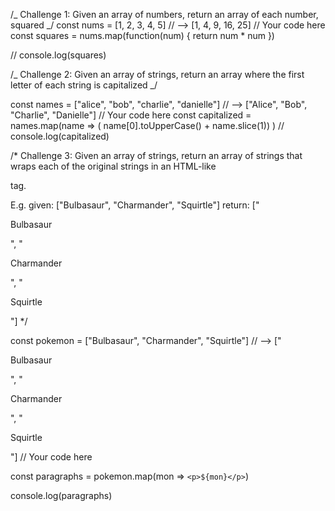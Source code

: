 /_
Challenge 1:
Given an array of numbers, return an array of each number, squared
_/
const nums = [1, 2, 3, 4, 5]
// --> [1, 4, 9, 16, 25]
// Your code here
const squares = nums.map(function(num) {
return num \* num
})

// console.log(squares)

/_
Challenge 2:
Given an array of strings, return an array where
the first letter of each string is capitalized
_/

const names = ["alice", "bob", "charlie", "danielle"]
// --> ["Alice", "Bob", "Charlie", "Danielle"]
// Your code here
const capitalized = names.map(name => (
name[0].toUpperCase() + name.slice(1))
)
// console.log(capitalized)

/\*
Challenge 3:
Given an array of strings, return an array of strings that wraps each
of the original strings in an HTML-like <p></p> tag.

E.g. given: ["Bulbasaur", "Charmander", "Squirtle"]
return: ["<p>Bulbasaur</p>", "<p>Charmander</p>", "<p>Squirtle</p>"]
\*/

const pokemon = ["Bulbasaur", "Charmander", "Squirtle"]
// --> ["<p>Bulbasaur</p>", "<p>Charmander</p>", "<p>Squirtle</p>"]
// Your code here

const paragraphs = pokemon.map(mon => `<p>${mon}</p>`)

console.log(paragraphs)
